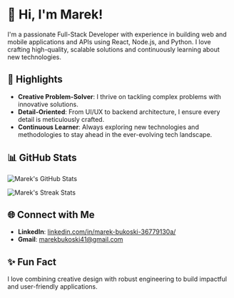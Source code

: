 # 👋 Hi, I'm Marek!

I'm a passionate Full-Stack Developer with experience in building web and mobile applications and APIs using React, Node.js, and Python. I love crafting high-quality, scalable solutions and continuously learning about new technologies.

## 🌟 Highlights

- **Creative Problem-Solver**: I thrive on tackling complex problems with innovative solutions.
- **Detail-Oriented**: From UI/UX to backend architecture, I ensure every detail is meticulously crafted.
- **Continuous Learner**: Always exploring new technologies and methodologies to stay ahead in the ever-evolving tech landscape.

## 📊 GitHub Stats

![Marek's GitHub Stats](https://github-readme-stats.vercel.app/api?username=marekbukoski&show_icons=true&theme=github_light)

![Marek's Streak Stats](https://github-readme-streak-stats.herokuapp.com/?user=marekbukoski&theme=light)

## 🌐 Connect with Me

- **LinkedIn**: [linkedin.com/in/marek-bukoski-36779130a/](https://www.linkedin.com/in/marek-bukoski-36779130a/)
- **Gmail**: marekbukoski41@gmail.com

## ✨ Fun Fact

I love combining creative design with robust engineering to build impactful and user-friendly applications.

<!---
marekbukoski/marekbukoski is a ✨ special ✨ repository because its `README.md` (this file) appears on your GitHub profile.
You can click the Preview link to take a look at your changes.
--->

